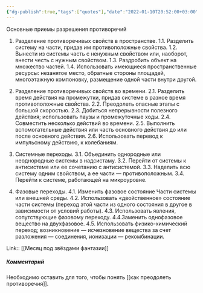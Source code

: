 ```yaml
---
{"dg-publish":true,"tags":["quotes"],"date":"2022-01-10T20:52:00+03:00","title":"Основные приемы разрешения противоречий","modified_at":"2022-06-03T09:04:48+03:00","permalink":"/quotes/202201102052/","dgHomeLink":false,"dgPassFrontmatter":true}
---
```



Основные приемы разрешения противоречий
1. Разделение противоречивых свойств в пространстве.
1.1. Разделить систему на части, придав им противоположные свойства.
1.2. Вынести из системы часть с ненужным свойством или, наоборот, внести честь
с нужным свойством.
1.3. Раздробить объект на множество частей.
1.4. Использовать имеющиеся пространственные ресурсы: незанятое место,
обратные стороны площадей, многоэтажную компоновку, размещение одной
части внутри другой.

2. Разделение противоречивых свойств во времени.
2.1. Разделить время действия на промежутки, придав системе в разное время
противоположные свойства.
2.2. Преодолеть опасные этапы с большой скоростью.
2.3. Добиться непрерывности полезного действия; использовать паузы и промежуточные ходы.
2.4. Совместить несколько действий во времени.
2.5. Выполнить вспомогательные действия или часть основного действия до или
после основного действия.
2.6. Использовать перевод к импульсному действию, к колебаниям.

3. Системные переходы.
3.1. Объединить однородные или неоднородные системы в надсистаму.
3.2. Перейти от системы к антисистеме или ее сочетанию с антисистемой.
3.3. Наделить всю систему одним свойством, а ее части — противоположным.
3.4. Перейти к системе, работающей на микроуровне.

4. Фазовые переходы.
4.1. Изменить фазовое состояние Части системы или внешней среды.
4.2. Использовать «двойственное» состояние части системы (переход этой части
из одного состояния в другое в зависимости от условий работы).
4.3. Использовать явления, сопутствующие фазовому переходу.
4.4.Заменить однофазовое вещество на двухфазовое.
4.5. Использовать физико-химический переход; возникновение — исчезновение
вещества за счет разложения — соединения, ионизации — рекомбинации.

Link:: [[Месяц под звёздами фантазии]]

##### Комментарий

Необходимо оставить для того, чтобы понять [[как преодолеть противоречия]].

